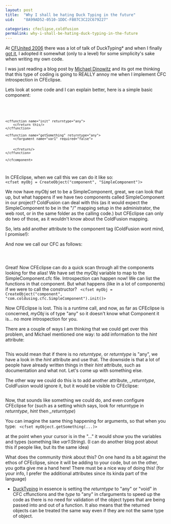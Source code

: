 ```yaml
---
layout: post
title:  "Why I shall be hating Duck Typing in the future"
uid:	"8A99AD52-0510-1DDC-F807C3C22C679227"

categories: cfeclipse,coldfusion
permalink: why-i-shall-be-hating-duck-typing-in-the-future
---
```

At <a href="http://www.cfunited.com/">CFUnited 2006</a> there was a lot of talk of DuckTyping* and when I finally <a href="http://blog.cutterscrossing.com/index.cfm/2006/6/30/Day-3">got it</a>, I  adopted it somewhat (only to a level) for some simplicity's sake when writing my own code.

I was just reading a blog post by <a href="http://www.blogoffusion.com/index.cfm/2007/1/31/What-I-did-to-Mach-II">Michael Dinowitz</a> and its got me thinking that this type of coding is going to REALLY annoy me when I implement CFC introspection in CFEclipse.

Lets look at some code and I can explain better, here is a simple basic component:

<code>
	<cfcomponent output="false">
		
	<cffunction name="init" returntype="any">
		<cfreturn this/>
	</cffunction>

	<cffunction name="getSomething" returntype="any">
		<cfargument name="var1" required="false">


		<cfreturn/>
	</cffunction>

	</cfcomponent>
	
</code>

In CFEclipse, when we call this we can do it like so:
<code>
	<cfset myObj = CreateObject("component", "SimpleComponent")>
</code>

We now have <em>myObj</em> set to be a SimpleComponent, great, we can look that up, but what happens if we have two components called SimpleComponent in our project? ColdFusion can deal with this (as it would expect the SimpleComponent to be in the "/" mapping setup in the administrator, the web root, or in the same folder as the calling code.) but CFEclipse can only do two of those, as it wouldn't know about the ColdFusion mapping.

So, lets add another attribute to the component tag (ColdFusion wont mind, I promise!):
<code>
	<cfcomponent output="false" alias="com.coldfusing.cfc.SimpleComponent">
</code>
And now we call our CFC as follows:

<code>
	<cfset myObj = CreateObject("component", "com.coldusing.cfc.SimpleComponent")>
</code>

Great! Now CFEclipse can do a quick scan through all the components looking for the alias! We have set the <em>myObj</em> variable to map to the SimpleComponent.cfc file. Introspection can happen now! We can list the functions in that component. But what happens (like in a lot of components) if we were to call the constructor?
<code>
	<cfset myObj = CreateObject("component", "com.coldusing.cfc.SimpleComponent").init()>
</code>

Now CFEclipse is lost. This is a runtime call, and now, as far as CFEclipse is concerned, <em>myObj</em> is of type "any" so it doesn't know what Component it is... no more introspection for you.

There are a couple of ways I am thinking that we could get over this problem, and Michael mentioned one way: to add information to the <em>hint</em> attribute:
<code>
		<cffunction name="init" returntype="any" hint="type:com.coldfusing.cfc.SimpleComponent">
</code>

This would mean that if there is no <em>returntype</em>, or  <em>returntype</em> is "any", we have a look in the <em>hint</em> attribute and use that. The downside is that a lot of people have already written things in their <em>hint</em> attribute, such as documentation and what not. Let's come up with something else.

The other way we could do this is to add another attribute, <em>_returntype</em>, ColdFusion would ignore it, but it would be visible to CFEclipse:
<code>
	<cffunction name="init" returntype="any" _returntype="com.coldfusing.cfc.SimpleComponent">
</code>

Now, that sounds like something we could do, and even configure CFEclipse for (such as a setting which says, look for returntype in <em>returntype</em>, <em>hint</em> then <em>_returntype</em>)

You can imagine the same thing happening for arguments, so that when you type:
<code>
	<cfset myObject.getSomething(...)>
</code>

at the point when your cursor is in the "..." it would show you the variables and types (something like <em>var1:String</em>). (I can do another blog post about this if people like, but its the same idea)

What does the community think about this? On one hand its a bit against the ethos of CFEclipse, since it will be adding to your code, but on the other, you gotta give me a hand here! There must be a nice way of doing this! (for your info, I prefer the additional attributes since its kinda part of the language)


* <a href="http://en.wikipedia.org/wiki/Duck_typing">DuckTyping</a> in essence is setting the <em>returntype</em> to "any" or "void" in CFC cffunctions and the <em>type</em> to "any" in cfarguments to speed up the code as there is no need for validation of the object types that are being passed into and out of a function. It also means that the returned objects can be treated the same way even if they are not the same type of object.